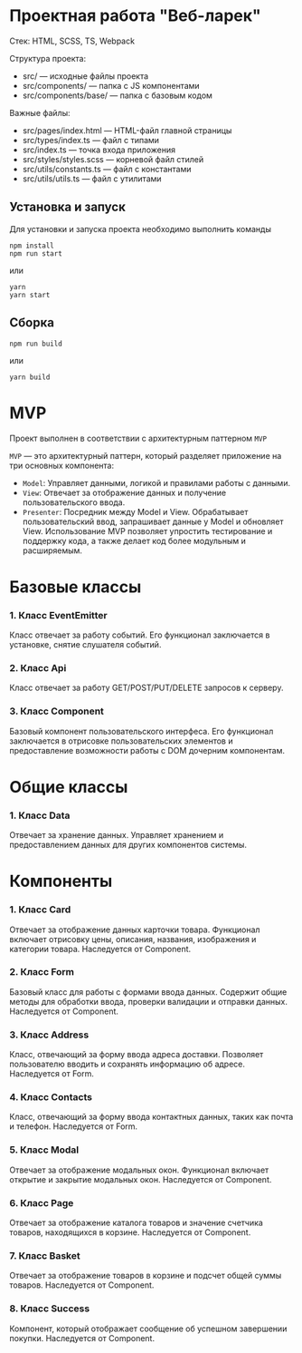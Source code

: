 # Проектная работа "Веб-ларек"

Стек: HTML, SCSS, TS, Webpack

Структура проекта:
- src/ — исходные файлы проекта
- src/components/ — папка с JS компонентами
- src/components/base/ — папка с базовым кодом

Важные файлы:
- src/pages/index.html — HTML-файл главной страницы
- src/types/index.ts — файл с типами
- src/index.ts — точка входа приложения
- src/styles/styles.scss — корневой файл стилей
- src/utils/constants.ts — файл с константами
- src/utils/utils.ts — файл с утилитами

## Установка и запуск
Для установки и запуска проекта необходимо выполнить команды

```
npm install
npm run start
```

или

```
yarn
yarn start
```
## Сборка

```
npm run build
```

или

```
yarn build
```
# MVP

Проект выполнен в соответствии с архитектурным паттерном `MVP` 

`MVP` — это архитектурный паттерн, который разделяет приложение на три основных компонента:

- `Model`: Управляет данными, логикой и правилами работы с данными.
- `View`: Отвечает за отображение данных и получение пользовательского ввода. 
- `Presenter`: Посредник между Model и View. Обрабатывает пользовательский ввод, запрашивает данные у Model и обновляет View.
Использование MVP позволяет упростить тестирование и поддержку кода, а также делает код более модульным и расширяемым.

# Базовые классы 

### 1. Класс EventEmitter  

Класс отвечает за работу событий. Его функционал заключается в установке, снятие слушателя событий.

### 2. Класс Api

Класс отвечает за работу GET/POST/PUT/DELETE запросов к серверу.

### 3. Класс Component

Базовый компонент пользовательского интерфеса. Его функционал заключается в отрисовке пользовательских элементов и предоставление возможности работы с DOM дочерним компонентам.

# Общие классы 

### 1. Класс Data 

Отвечает за хранение данных. Управляет хранением и предоставлением данных для других компонентов системы.

# Компоненты 

### 1. Класс Card

Отвечает за отображение данных карточки товара. Функционал включает отрисовку цены, описания, названия, изображения и категории товара. Наследуется от Component.

### 2. Класс Form

Базовый класс для работы с формами ввода данных. Содержит общие методы для обработки ввода, проверки валидации и отправки данных. Наследуется от Component.

### 3. Класс Address

Класс, отвечающий за форму ввода адреса доставки. Позволяет пользователю вводить и сохранять информацию об адресе. Наследуется от Form.

### 4. Класс Contacts

Класс, отвечающий за форму ввода контактных данных, таких как почта и телефон. Наследуется от Form.

### 5. Класс Modal

Отвечает за отображение модальных окон. Функционал включает открытие и закрытие модальных окон. Наследуется от Component.

### 6. Класс Page

Отвечает за отображение каталога товаров и значение счетчика товаров, находящихся в корзине. Наследуется от Component.
 
### 7. Класс Basket

Отвечает за отображение товаров в корзине и подсчет общей суммы товаров. Наследуется от Component.

### 8. Класс Success

Компонент, который отображает сообщение об успешном завершении покупки. Наследуется от Component.


